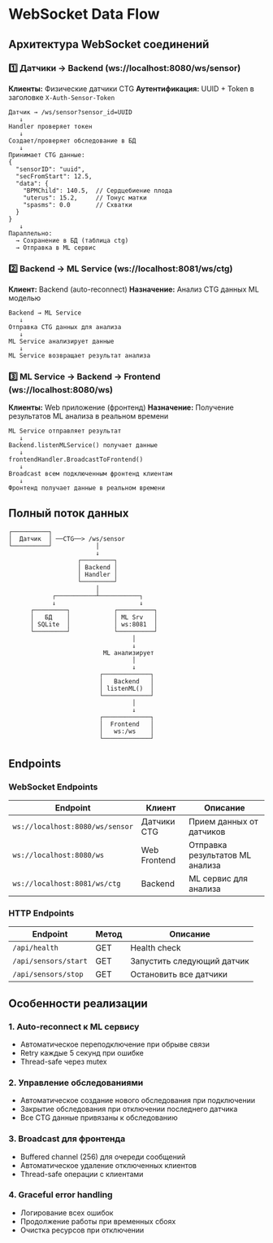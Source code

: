 # WebSocket Data Flow

## Архитектура WebSocket соединений

### 1️⃣ Датчики → Backend (ws://localhost:8080/ws/sensor)

**Клиенты:** Физические датчики CTG
**Аутентификация:** UUID + Token в заголовке `X-Auth-Sensor-Token`

```
Датчик → /ws/sensor?sensor_id=UUID
   ↓
Handler проверяет токен
   ↓
Создает/проверяет обследование в БД
   ↓
Принимает CTG данные:
{
  "sensorID": "uuid",
  "secFromStart": 12.5,
  "data": {
    "BPMChild": 140.5,  // Сердцебиение плода
    "uterus": 15.2,     // Тонус матки
    "spasms": 0.0       // Схватки
  }
}
   ↓
Параллельно:
  → Сохранение в БД (таблица ctg)
  → Отправка в ML сервис
```

### 2️⃣ Backend → ML Service (ws://localhost:8081/ws/ctg)

**Клиент:** Backend (auto-reconnect)
**Назначение:** Анализ CTG данных ML моделью

```
Backend → ML Service
   ↓
Отправка CTG данных для анализа
   ↓
ML Service анализирует данные
   ↓
ML Service возвращает результат анализа
```

### 3️⃣ ML Service → Backend → Frontend (ws://localhost:8080/ws)

**Клиенты:** Web приложение (фронтенд)
**Назначение:** Получение результатов ML анализа в реальном времени

```
ML Service отправляет результат
   ↓
Backend.listenMLService() получает данные
   ↓
frontendHandler.BroadcastToFrontend()
   ↓
Broadcast всем подключенным фронтенд клиентам
   ↓
Фронтенд получает данные в реальном времени
```

## Полный поток данных

```
┌──────────┐
│  Датчик  │ ──CTG──> /ws/sensor
└──────────┘            │
                        ↓
                   ┌─────────┐
                   │ Backend │
                   │ Handler │
                   └─────────┘
                        │
            ┌───────────┴───────────┐
            ↓                       ↓
      ┌─────────┐            ┌──────────┐
      │   БД    │            │ ML Srv   │
      │ SQLite  │            │ ws:8081  │
      └─────────┘            └──────────┘
                                  │
                                  ↓
                          ML анализирует
                                  │
                                  ↓
                         ┌─────────────┐
                         │   Backend   │
                         │ listenML()  │
                         └─────────────┘
                                  │
                                  ↓
                         ┌─────────────┐
                         │  Frontend   │
                         │   ws:/ws    │
                         └─────────────┘
```

## Endpoints

### WebSocket Endpoints

| Endpoint                        | Клиент       | Описание                        |
| ------------------------------- | ------------ | ------------------------------- |
| `ws://localhost:8080/ws/sensor` | Датчики CTG  | Прием данных от датчиков        |
| `ws://localhost:8080/ws`        | Web Frontend | Отправка результатов ML анализа |
| `ws://localhost:8081/ws/ctg`    | Backend      | ML сервис для анализа           |

### HTTP Endpoints

| Endpoint             | Метод | Описание                   |
| -------------------- | ----- | -------------------------- |
| `/api/health`        | GET   | Health check               |
| `/api/sensors/start` | GET   | Запустить следующий датчик |
| `/api/sensors/stop`  | GET   | Остановить все датчики     |

## Особенности реализации

### 1. Auto-reconnect к ML сервису

- Автоматическое переподключение при обрыве связи
- Retry каждые 5 секунд при ошибке
- Thread-safe через mutex

### 2. Управление обследованиями

- Автоматическое создание нового обследования при подключении
- Закрытие обследования при отключении последнего датчика
- Все CTG данные привязаны к обследованию

### 3. Broadcast для фронтенда

- Buffered channel (256) для очереди сообщений
- Автоматическое удаление отключенных клиентов
- Thread-safe операции с клиентами

### 4. Graceful error handling

- Логирование всех ошибок
- Продолжение работы при временных сбоях
- Очистка ресурсов при отключении

